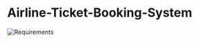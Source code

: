 # Airline-Ticket-Booking-System

![Requirements](https://github.com/Ishhyoboytarun/Airline-Ticket-Booking-System/assets/36428256/de2e79bf-4f7d-4654-a92f-9c8bff2afa57)
